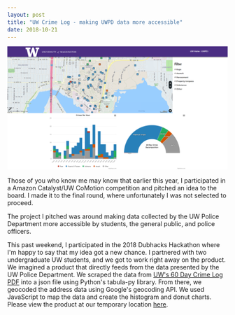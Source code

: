 ```yaml
---
layout: post
title: "UW Crime Log - making UWPD data more accessible"
date: 2018-10-21
---
```

<center>
	<a href="https://baddawgs.andrey.ninja">
	<img class="link" src="https://github.com/kairstenfay/kairstenfay.github.io/blob/master/images/baddawgs-home.png?raw=true" 
          width="600 px" /></a>
      </center>

Those of you who know me may know that earlier this year, I participated in a
Amazon Catalyst/UW CoMotion competition and pitched an idea to the board. I made
it to the final round, where unfortunately I was not selected to proceed. 
   
The project I pitched was around making data collected by the UW Police Department
more accessible by students, the general public, and police officers.  
  
This past weekend, I participated in the 2018 Dubhacks Hackathon where I'm
happy to say that my idea got a new chance. I partnered with two undergraduate
UW students, and we got to work right away on the product. We imagined a product
that directly feeds from the data presented by the UW Police Department. We
scraped the data from [UW's 60 Day Crime Log PDF](http://police.uw.edu/crimedata/60daylog/) into a json file using Python's tabula-py library.
From there, we geocoded the address data using Google's geocoding API. We used
JavaScript to map the data and create the histogram and donut charts. Please
view the product at our temporary location [here](https://baddawgs.andrey.ninja). 
  